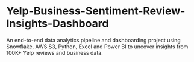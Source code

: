 # Yelp-Business-Sentiment-Review-Insights-Dashboard
An end-to-end data analytics pipeline and dashboarding project using Snowflake, AWS S3, Python, Excel and Power BI to uncover insights from 100K+ Yelp reviews and business data.
